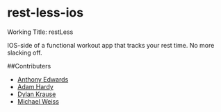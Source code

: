 rest-less-ios
=============
Working Title: restLess

IOS-side of a functional workout app that tracks your rest time. No more slacking off. 

##Contributers 

  * [Anthony Edwards](https://github.com/aedwards12)
  * [Adam Hardy](https://github.com/ahardy55)
  * [Dylan Krause](https://github.com/krauzer)
  * [Michael Weiss](https://github.com/user1011)